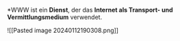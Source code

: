 *WWW ist ein **Dienst**, der das **Internet als Transport- und Vermittlungsmedium** verwendet.

![[Pasted image 20240112190308.png]]
